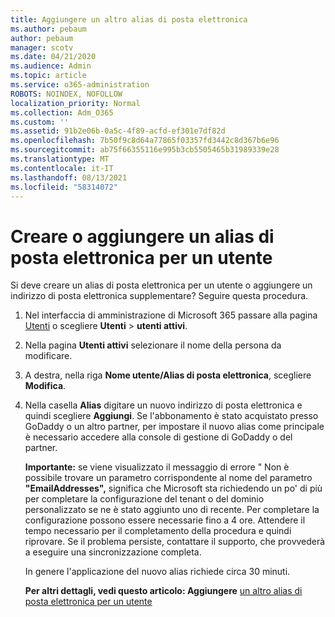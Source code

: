 ```yaml
---
title: Aggiungere un altro alias di posta elettronica
ms.author: pebaum
author: pebaum
manager: scotv
ms.date: 04/21/2020
ms.audience: Admin
ms.topic: article
ms.service: o365-administration
ROBOTS: NOINDEX, NOFOLLOW
localization_priority: Normal
ms.collection: Adm_O365
ms.custom: ''
ms.assetid: 91b2e06b-0a5c-4f89-acfd-ef301e7df82d
ms.openlocfilehash: 7b50f9c8d64a77865f03357fd3442c8d367b6e96
ms.sourcegitcommit: ab75f66355116e995b3cb5505465b31989339e28
ms.translationtype: MT
ms.contentlocale: it-IT
ms.lasthandoff: 08/13/2021
ms.locfileid: "58314072"
---
```

# <a name="create-or-add-an-email-alias-for-a-user"></a>Creare o aggiungere un alias di posta elettronica per un utente

Si deve creare un alias di posta elettronica per un utente o aggiungere un indirizzo di posta elettronica supplementare? Seguire questa procedura.
  
1. Nel interfaccia di amministrazione di Microsoft 365 passare alla pagina [Utenti](https://go.microsoft.com/fwlink/p/?linkid=834822) o scegliere **Utenti**  >  **utenti attivi**.
    
2. Nella pagina **Utenti attivi** selezionare il nome della persona da modificare. 
    
3. A destra, nella riga **Nome utente/Alias di posta elettronica**, scegliere **Modifica**.
    
4. Nella casella **Alias** digitare un nuovo indirizzo di posta elettronica e quindi scegliere **Aggiungi**. Se l'abbonamento è stato acquistato presso GoDaddy o un altro partner, per impostare il nuovo alias come principale è necessario accedere alla console di gestione di GoDaddy o del partner. 
    
    **Importante:** se viene visualizzato il messaggio di errore " Non è possibile trovare un parametro corrispondente al nome del parametro **"EmailAddresses",** significa che Microsoft sta richiedendo un po' di più per completare la configurazione del tenant o del dominio personalizzato se ne è stato aggiunto uno di recente. Per completare la configurazione possono essere necessarie fino a 4 ore. Attendere il tempo necessario per il completamento della procedura e quindi riprovare. Se il problema persiste, contattare il supporto, che provvederà a eseguire una sincronizzazione completa.
    
    In genere l'applicazione del nuovo alias richiede circa 30 minuti.
    
    **Per altri dettagli, vedi questo articolo: Aggiungere** [un altro alias di posta elettronica per un utente](https://docs.microsoft.com/microsoft-365/admin/email/add-another-email-alias-for-a-user)
    

